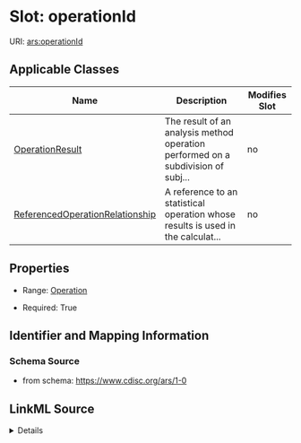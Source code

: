 # Slot: operationId

URI: [ars:operationId](https://www.cdisc.org/ars/1-0operationId)



<!-- no inheritance hierarchy -->




## Applicable Classes

| Name | Description | Modifies Slot |
| --- | --- | --- |
[OperationResult](OperationResult.md) | The result of an analysis method operation performed on a subdivision of subj... |  no  |
[ReferencedOperationRelationship](ReferencedOperationRelationship.md) | A reference to an statistical operation whose results is used in the calculat... |  no  |







## Properties

* Range: [Operation](Operation.md)

* Required: True





## Identifier and Mapping Information







### Schema Source


* from schema: https://www.cdisc.org/ars/1-0




## LinkML Source

<details>
```yaml
name: operationId
from_schema: https://www.cdisc.org/ars/1-0
rank: 1000
alias: operationId
domain_of:
- OperationResult
- ReferencedOperationRelationship
range: Operation
required: true
inlined: false

```
</details>